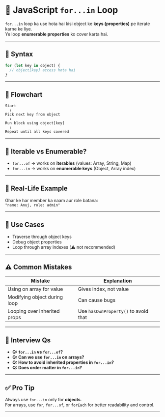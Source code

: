 # 🔁 JavaScript `for...in` Loop

`for...in` loop ka use hota hai kisi object ke **keys (properties)** pe iterate karne ke liye.  
Ye loop **enumerable properties** ko cover karta hai.

---

## 🔹 Syntax

```js
for (let key in object) {
  // object[key] access hota hai
}
```

---

## 🔹 Flowchart

```
Start
  ↓
Pick next key from object
  ↓
Run block using object[key]
  ↓
Repeat until all keys covered
```

---

## 📌 Iterable vs Enumerable?

- `for...of` → works on **iterables** (values: Array, String, Map)  
- `for...in` → works on **enumerable keys** (Object, Array index)  

---

## 🔹 Real-Life Example

Ghar ke har member ka naam aur role batana:  
`"name: Anuj, role: admin"`

---

## 📌 Use Cases

- Traverse through object keys  
- Debug object properties  
- Loop through array indexes (⚠️ not recommended)  

---

## ⚠️ Common Mistakes

| Mistake                      | Explanation                              |
|------------------------------|------------------------------------------|
| Using on array for value     | Gives index, not value                   |
| Modifying object during loop | Can cause bugs                          |
| Looping over inherited props | Use `hasOwnProperty()` to avoid that     |

---

## 🧠 Interview Qs

- **Q: `for...in` vs `for...of`?**  
- **Q: Can we use `for...in` on arrays?**  
- **Q: How to avoid inherited properties in `for...in`?**  
- **Q: Does order matter in `for...in`?**  

---

## ✅ Pro Tip

Always use `for...in` only for **objects**.  
For arrays, use `for`, `for...of`, or `forEach` for better readability and control.

---
